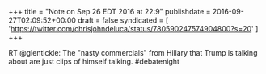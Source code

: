 +++
title = "Note on Sep 26 EDT 2016 at 22:9"
publishdate = 2016-09-27T02:09:52+00:00
draft = false
syndicated = [ 'https://twitter.com/chrisjohndeluca/status/780590247574904800?s=20' ]
+++

RT @glentickle: The "nasty commercials" from Hillary that Trump is talking about are just clips of himself talking. #debatenight
